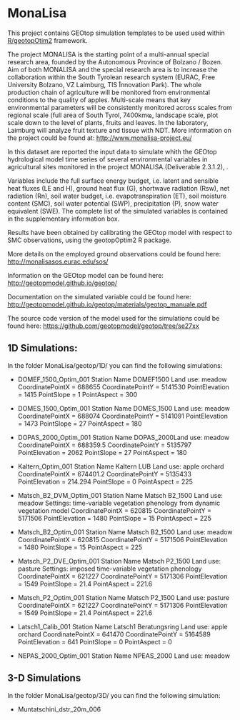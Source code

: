 

# MonaLisa
This  project contains GEOtop simulation templates to be used used within  [R/geotopOtim2](https://github.com/ecor/geotopOptim2) framework.  


The project MONALISA is the starting point of a multi-annual special research area, founded by the Autonomous Province of Bolzano / Bozen. Aim of both MONALISA and the special research area is to increase the collaboration within the South Tyrolean research system (EURAC, Free University Bolzano, VZ Laimburg, TIS ֠Innovation Park). The whole production chain of agriculture will be monitored from environmental conditions to the quality of apples. Multi-scale means that key environmental parameters will be consistently monitored across scales from regional scale (full area of South Tyrol, 7400kmҩ, landscape scale, plot scale down to the level of plants, fruits and leaves. In the laboratory, Laimburg will analyze fruit texture and tissue with NDT.
More information on the project could be found at: http://www.monalisa-project.eu/ 

In this dataset are reported  the input data to simulate whith the GEOtop hydrological model time series of several environmental variables in agricultural sites monitored in the project MONALISA.(Deliverable 2.3.1.2), .

Variables include the full surface energy budget, i.e. latent and sensible heat fluxes (LE and H), ground heat flux (G), shortwave radiation (Rsw), net radiation (Rn), soil water budget, i.e. evapotranspiration (ET), soil moisture content (SMC), soil water potential (SWP), precipitation (P), snow water equivalent (SWE). The complete list of the simulated variables is contained in the supplementary information box.

Results have been obtained by calibrating the GEOtop model with respect to SMC observations, using the geotopOptim2 R package.

More details on the employed ground observations could be found here: http://monalisasos.eurac.edu/sos/ 

Information on the GEOtop model can be found here: http://geotopmodel.github.io/geotop/ 

Documentation on the simulated variable could be found here: http://geotopmodel.github.io/geotop/materials/geotop_manuale.pdf 

The source code version of the model used for the simulations could be found here: https://github.com/geotopmodel/geotop/tree/se27xx 

## 1D Simulations:

In the folder MonaLisa/geotop/1D/ you can find the following simulations:

*	DOMEF_1500_Optim_001	Station Name DOMEF1500 Land use: meadow
CoordinatePointX	=	688655 CoordinatePointY	=	5141530
PointElevation		=	1415 PointSlope		=	1	PointAspect		=	300

*	DOMES_1500_Optim_001	Station Name DOMES_1500 Land use: meadow
CoordinatePointX	=	688074 CoordinatePointY	=	5141091
PointElevation		=	1473 PointSlope		=	27	PointAspect		=	180

*	DOPAS_2000_Optim_001	Station Name DOPAS_2000Land use: meadow
CoordinatePointX	=	688359.5 CoordinatePointY	=	5135797
PointElevation		=	2062 PointSlope		=	27 PointAspect		=	180

*	Kaltern_Optim_001
Station Name Kaltern LUB Land use: apple orchard
CoordinatePointX	=	674401.2 CoordinatePointY	=	5135433
PointElevation		=	214.294 PointSlope			=	0 PointAspect			=	225
	
*	Matsch_B2_DVM_Optim_001 Station Name Matsch B2_1500 Land use: meadow
Settings: time-variable vegetation phenology from dynamic vegetation model
CoordinatePointX	=	620815 CoordinatePointY	=	5171506
PointElevation		=	1480 PointSlope			=	15 PointAspect			=	225
	
*	Matsch_B2_Optim_001	Station Name Matsch B2_1500 Land use: meadow
CoordinatePointX	=	620815 CoordinatePointY	=	5171506 
PointElevation		=	1480 PointSlope			=	15 PointAspect			=	225

*	Matsch_P2_DVE_Optim_001 Station Name Matsch P2_1500 Land use: pasture
Settings: imposed time-variable vegetation phenology
CoordinatePointX	=	621227 CoordinatePointY	=	5171306
PointElevation		=	1549 PointSlope			=	21.4 PointAspect			=	221.6
	
*	Matsch_P2_Optim_001	Station Name Matsch P2_1500 Land use: pasture
CoordinatePointX	=	621227 CoordinatePointY	=	5171306
PointElevation		=	1549 PointSlope			=	21.4 PointAspect			=	221.6

*	Latsch1_Calib_001	Station Name Latsch1 Beratungsring Land use: apple orchard
CoordinatePointX	=	641470 CoordinatePointY	=	5164589
PointElevation		=	641 PointSlope			=	0 PointAspect			=	0

*	NEPAS_2000_Optim_001	Station Name NPEAS_2000 Land use: meadow

## 3-D Simulations

In the folder MonaLisa/geotop/3D/ you can find the following simulation:

* Muntatschini_dstr_20m_006

